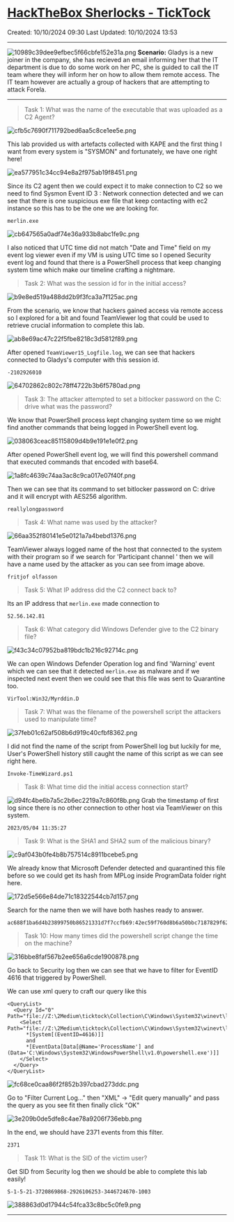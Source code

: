 # [HackTheBox Sherlocks - TickTock](https://app.hackthebox.com/sherlocks/TickTock)
Created: 10/10/2024 09:30
Last Updated: 10/10/2024 13:53
* * *

![10989c39dee9efbec5f66cbfe152e31a.png](/_resources/10989c39dee9efbec5f66cbfe152e31a.png)
**Scenario:**
Gladys is a new joiner in the company, she has recieved an email informing her that the IT department is due to do some work on her PC, she is guided to call the IT team where they will inform her on how to allow them remote access. The IT team however are actually a group of hackers that are attempting to attack Forela.

* * *
>Task 1: What was the name of the executable that was uploaded as a C2 Agent?

![cfb5c7690f711792bed6aa5c8ce1ee5e.png](/_resources/cfb5c7690f711792bed6aa5c8ce1ee5e.png)

This lab provided us with artefacts collected with KAPE and the first thing I want from every system is "SYSMON" and fortunately, we have one right here!

![ea577951c34cc94e8a2f975ab19f8451.png](/_resources/ea577951c34cc94e8a2f975ab19f8451.png)

Since its C2 agent then we could expect it to make connection to C2 so we need to find Sysmon Event ID 3 : Network connection detected and we can see that there is one suspicious exe file that keep contacting with ec2 instance so this has to be the one we are looking for.

```
merlin.exe
```

![cb647565a0adf74e36a933b8abc1fe9c.png](/_resources/cb647565a0adf74e36a933b8abc1fe9c.png)

I also noticed that UTC time did not match "Date and Time" field on my event log viewer even if my VM is using UTC time so I opened Security event log and found that there is a PowerShell process that keep changing system time which make our timeline crafting a nightmare.

>Task 2: What was the session id for in the initial access?

![b9e8ed519a488dd2b9f3fca3a7f125ac.png](/_resources/b9e8ed519a488dd2b9f3fca3a7f125ac.png)

From the scenario, we know that hackers gained access via remote access so I explored for a bit and found TeamViewer log that could be used to retrieve crucial information to complete this lab.

![ab8e69ac47c22f5fbe8218c3d5812f89.png](/_resources/ab8e69ac47c22f5fbe8218c3d5812f89.png)

After opened `TeamViewer15_Logfile.log`, we can see that hackers connected to Gladys's computer with this session id.

```
-2102926010
```

![64702862c802c78ff4722b3b6f5780ad.png](/_resources/64702862c802c78ff4722b3b6f5780ad.png)

>Task 3: The attacker attempted to set a bitlocker password on the C: drive what was the password?

We know that PowerShell process kept changing system time so we might find another commands that being logged in PowerShell event log.

![038063ceac85115809d4b9e191e1e0f2.png](/_resources/038063ceac85115809d4b9e191e1e0f2.png)

After opened PowerShell event log, we will find this powershell command that executed commands that encoded with base64.

![1a8fc4639c74aa3ac8c9ca017e07f40f.png](/_resources/1a8fc4639c74aa3ac8c9ca017e07f40f.png)

Then we can see that its command to set bitlocker password on C: drive and it will encrypt with AES256 algorithm.

```
reallylongpassword
```

>Task 4: What name was used by the attacker?

![66aa352f80141e5e0121a7a4bebd1376.png](/_resources/66aa352f80141e5e0121a7a4bebd1376.png)

TeamViewer always logged name of the host that connected to the system with their program so if we search for 'Participant channel ' then we will have a name used by the attacker as you can see from image above.

```
fritjof olfasson
```

>Task 5: What IP address did the C2 connect back to?

Its an IP address that `merlin.exe` made connection to
```
52.56.142.81
```

>Task 6: What category did Windows Defender give to the C2 binary file?

![f43c34c07952ba819bdc1b216c92714c.png](/_resources/f43c34c07952ba819bdc1b216c92714c.png)

We can open Windows Defender Operation log and find 'Warning' event which we can see that it detected `merlin.exe` as malware and if we inspected next event then we could see that this file was sent to Quarantine too.
```
VirTool:Win32/Myrddin.D
```

>Task 7: What was the filename of the powershell script the attackers used to manipulate time?

![37feb01c62af508b6d919c40cfbf8362.png](/_resources/37feb01c62af508b6d919c40cfbf8362.png)

I did not find the name of the script from PowerShell log but luckily for me, User's PowerShell history still caught the name of this script as we can see right here.
```
Invoke-TimeWizard.ps1
```

>Task 8: What time did the initial access connection start?

![d94fc4be6b7a5c2b6ec2219a7c860f8b.png](/_resources/d94fc4be6b7a5c2b6ec2219a7c860f8b.png)
Grab the timestamp of first log since there is no other connection to other host via TeamViewer on this system.
```
2023/05/04 11:35:27
```

>Task 9: What is the SHA1 and SHA2 sum of the malicious binary?

![c9af043b0fe4b8b757514c8911bcebe5.png](/_resources/c9af043b0fe4b8b757514c8911bcebe5.png)

We already know that Microsoft Defender detected and quarantined this file before so we could get its hash from MPLog inside ProgramData folder right here.

![172d5e566e84de71c18322544cb7d157.png](/_resources/172d5e566e84de71c18322544cb7d157.png)

Search for the name then we will have both hashes ready to answer.

```
ac688f1ba6d4b23899750b86521331d7f7ccfb69:42ec59f760d8b6a50bbc7187829f62c3b6b8e1b841164e7185f497eb7f3b4db9
```

>Task 10: How many times did the powershell script change the time on the machine?

![316bbe8faf567b2ee656a6cde1900878.png](/_resources/316bbe8faf567b2ee656a6cde1900878.png)

Go back to Security log then we can see that we have to filter for EventID 4616 that triggered by PowerShell.

We can use xml query to craft our query like this
```
<QueryList>
  <Query Id="0" Path="file://Z:\2Medium\ticktock\Collection\C\Windows\System32\winevt\logs\Security.evtx">
    <Select Path="file://Z:\2Medium\ticktock\Collection\C\Windows\System32\winevt\logs\Security.evtx">
      *[System[(EventID=4616)]]
      and
      *[EventData[Data[@Name='ProcessName'] and (Data='C:\Windows\System32\WindowsPowerShell\v1.0\powershell.exe')]]
    </Select>
  </Query>
</QueryList>
```

![fc68ce0caa86f2f852b397cbad273ddc.png](/_resources/fc68ce0caa86f2f852b397cbad273ddc.png)

Go to "Filter Current Log..." then "XML" -> "Edit query manually" and pass the query as you see fit then finally click "OK"

![3e209b0de5dfe8c4ae78a9206f736ebb.png](/_resources/3e209b0de5dfe8c4ae78a9206f736ebb.png)

In the end, we should have 2371 events from this filter.

```
2371
```

>Task 11: What is the SID of the victim user?

Get SID from Security log then we should be able to complete this lab easily!
```
S-1-5-21-3720869868-2926106253-3446724670-1003
```

![388863d0d17944c54fca33c8bc5c0fe9.png](/_resources/388863d0d17944c54fca33c8bc5c0fe9.png)
* * *
